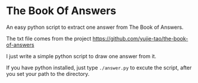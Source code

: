 # The Book Of Answers

An easy python script to extract one answer from The Book of Answers.

The txt file comes from the project https://github.com/yujie-tao/the-book-of-answers 

I just write a simple python script to draw one answer from it.

If you have python installed, just type `./answer.py` to excute the script, after you set your path to the directory.
